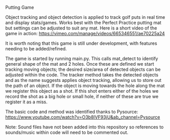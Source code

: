 Putting Game

Object tracking and object detection is applied to track golf puts in real time and display stats/games. Works best with the Perfect Practice putting mat
but settings can be adjusted to suit any mat. 
Here is a short video of the game in action: https://vimeo.com/manage/videos/665346551/ae70225a24


It is worth noting that this game is still under development, with features needing to be added/refined.
 

The game is started by running main.py. This calls mat_detect to identify general shape of the mat and 2 holes. Once these are defined we start tracking 
moving objects; the desired size/area of detected objects can be adjusted within the code. The tracker method takes the detected objects and as the name
suggests applies object tracking, allowing us to store out the path of an object.
If the object is moving towards the hole along the mat we register this object as a shot. If this shot enters either of the holes we record the shot as
a big hole or small hole, if neither of these are true we register it as a miss.

The basic code and method was identified thanks to Pysource: https://www.youtube.com/watch?v=O3b8lVF93jU&ab_channel=Pysource

Note: Sound files have not been added into this repository so references to sounds/music within code will need to be commented out.
